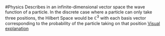 #Physics 
Describes in an infinite-dimensional vector space the wave function of a particle. In the discrete case where a particle can only take three positions, the Hilbert Space would be $\displaystyle \mathbb{C}^{3}$ with each basis vector corresponding to the probability of the particle taking on that position
[Visual explanation](https://www.youtube.com/watch?v=yckiapQlruY)
